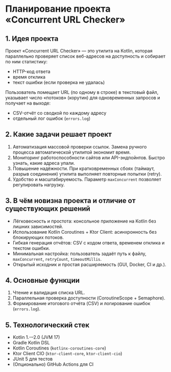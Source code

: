 # Планирование проекта «Concurrent URL Checker»

## 1. Идея проекта
Проект «Concurrent URL Checker» — это утилита на Kotlin, которая параллельно проверяет список веб-адресов на доступность и собирает по ним статистику:
- HTTP-код ответа
- время отклика
- текст ошибки (если проверка не удалась)

Пользователь помещает URL (по одному в строке) в текстовый файл, указывает число «потоков» (корутин) для одновременных запросов и получает на выходе:
- CSV-отчёт со сводкой по каждому адресу
- отдельный лог ошибок (`errors.log`)

## 2. Какие задачи решает проект
1. Автоматизация массовой проверки ссылок. Замена ручного процесса автоматической утилитой экономит время.
2. Мониторинг работоспособности сайтов или API-эндпойнтов. Быстро узнать, какие адреса упали.
3. Повышение надёжности. При кратковременных сбоях (таймаут, разрыв соединения) утилита выполняет повторные попытки (retry).
4. Удобство и масштабируемость. Параметр `maxConcurrent` позволяет регулировать нагрузку.

## 3. В чём новизна проекта и отличие от существующих решений
- Лёгковесность и простота: консольное приложение на Kotlin без лишних зависимостей.
- Использование Kotlin Coroutines + Ktor Client: асинхронность без блокирующих потоков.
- Гибкая генерация отчётов: CSV с кодом ответа, временем отклика и текстом ошибки.
- Минимальная настройка: пользователь задаёт путь к файлу, `maxConcurrent`, `retryCount`, `timeoutMillis`.
- Открытый исходник и простая расширяемость (GUI, Docker, CI и др.).

## 4. Основные функции
1. Чтение и валидация списка URL.
2. Параллельная проверка доступности (CoroutineScope + Semaphore).
3. Формирование итогового отчёта (CSV) и логирование ошибок (`errors.log`).

## 5. Технологический стек
- Kotlin 1.-–2.0 (JVM 17)
- Gradle Kotlin DSL
- Kotlin Coroutines (`kotlinx-coroutines-core`)
- Ktor Client CIO (`ktor-client-core`, `ktor-client-cio`)
- JUnit 5 для тестов
- (Опционально) GitHub Actions для CI

